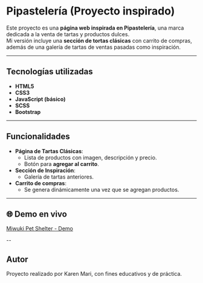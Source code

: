# Pipastelería (Proyecto inspirado)

Este proyecto es una **página web inspirada en Pipastelería**, una marca dedicada a la venta de tartas y productos dulces.  
Mi versión incluye una **sección de tortas clásicas** con carrito de compras, además de una galería de tartas de ventas pasadas como inspiración.

---

## Tecnologías utilizadas
- **HTML5**
- **CSS3**
- **JavaScript (básico)**
- **SCSS** 
- **Bootstrap** 

---

## Funcionalidades
- **Página de Tartas Clásicas**:
  - Lista de productos con imagen, descripción y precio.
  - Botón para **agregar al carrito**.
- **Sección de Inspiración**:
  - Galería de tartas anteriores.
- **Carrito de compras**:
  - Se genera dinámicamente una vez que se agregan productos.

---

## 🌐 Demo en vivo
[Miwuki Pet Shelter - Demo](https://marikaren.github.io/pipasteleria/)

--

## Autor

Proyecto realizado por Karen Mari, con fines educativos y de práctica.
